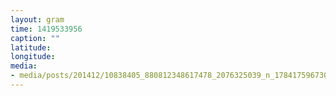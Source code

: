 ```yaml
---
layout: gram
time: 1419533956
caption: ""
latitude: 
longitude: 
media:
- media/posts/201412/10838405_880812348617478_2076325039_n_17841759673000351.jpg
---
```

